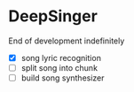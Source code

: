 # DeepSinger
End of development indefinitely
- [X] song lyric recognition
- [ ] split song into chunk
- [ ] build song synthesizer 
